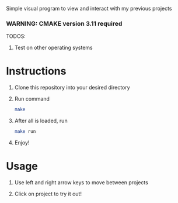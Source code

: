Simple visual program to view and interact with my previous projects

<h3>WARNING: CMAKE version 3.11 required</h3>

TODOS:

1) Test on other operating systems

<h1> Instructions </h1>

1) Clone this repository into your desired directory

2) Run command
    ```bash
    make
    ```

3) After all is loaded, run
    ```bash
    make run
    ```

4) Enjoy!

<h1> Usage </h1>

1) Use left and right arrow keys to move between projects

2) Click on project to try it out!

